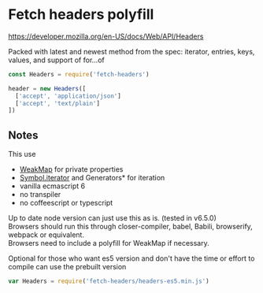 Fetch headers polyfill
======================

https://developer.mozilla.org/en-US/docs/Web/API/Headers

Packed with latest and newest method from the spec:
iterator, entries, keys, values, and support of for...of

```javascript
const Headers = require('fetch-headers')

header = new Headers([
  ['accept', 'application/json']
  ['accept', 'text/plain']
])
```

Notes
-----
This use
 - [WeakMap][1] for private properties
 - [Symbol.iterator][2] and Generators* for iteration
 - vanilla ecmascript 6
 - no transpiler
 - no coffeescript or typescript


Up to date node version can just use this as is. (tested in v6.5.0)<br>
Browsers should run this through closer-compiler, babel, Babili, browserify, webpack or equivalent.<br>
Browsers need to include a polyfill for WeakMap if necessary.<br>

Optional for those who want es5 version and don't have the time or effort to compile can use the prebuilt version
```javascript
var Headers = require('fetch-headers/headers-es5.min.js')
```

  [1]: https://developer.mozilla.org/en/docs/Web/JavaScript/Reference/Global_Objects/WeakMap
  [2]: https://developer.mozilla.org/en-US/docs/Web/JavaScript/Reference/Global_Objects/Symbol/iterator

